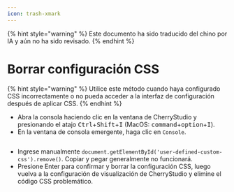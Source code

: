```yaml
---
icon: trash-xmark
---
```


{% hint style="warning" %}
Este documento ha sido traducido del chino por IA y aún no ha sido revisado.
{% endhint %}

# Borrar configuración CSS

{% hint style="warning" %}
Utilice este método cuando haya configurado CSS incorrectamente o no pueda acceder a la interfaz de configuración después de aplicar CSS.
{% endhint %}

* Abra la consola haciendo clic en la ventana de CherryStudio y presionando el atajo <kbd>Ctrl</kbd>+<kbd>Shift</kbd>+<kbd>I</kbd> (MacOS: <kbd>command</kbd>+<kbd>option</kbd>+<kbd>I</kbd>).
* En la ventana de consola emergente, haga clic en `Console`.

<figure><img src="../../.gitbook/assets/image (126).png" alt=""><figcaption></figcaption></figure>

* Ingrese manualmente `document.getElementById('user-defined-custom-css').remove()`. Copiar y pegar generalmente no funcionará.
* Presione Enter para confirmar y borrar la configuración CSS, luego vuelva a la configuración de visualización de CherryStudio y elimine el código CSS problemático.